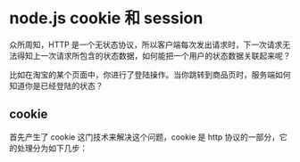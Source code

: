 # node.js cookie 和 session

众所周知，HTTP 是一个无状态协议，所以客户端每次发出请求时，下一次请求无法得知上一次请求所包含的状态数据，如何能把一个用户的状态数据关联起来呢？

比如在淘宝的某个页面中，你进行了登陆操作。当你跳转到商品页时，服务端如何知道你是已经登陆的状态？

## cookie

首先产生了 cookie 这门技术来解决这个问题，cookie 是 http 协议的一部分，它的处理分为如下几步：

